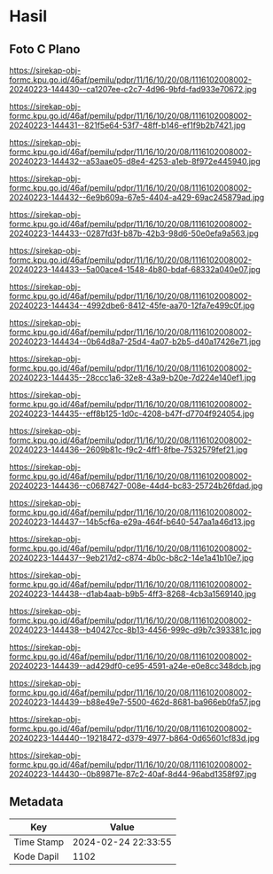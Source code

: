 # Hasil

## Foto C Plano

https://sirekap-obj-formc.kpu.go.id/46af/pemilu/pdpr/11/16/10/20/08/1116102008002-20240223-144430--ca1207ee-c2c7-4d96-9bfd-fad933e70672.jpg

https://sirekap-obj-formc.kpu.go.id/46af/pemilu/pdpr/11/16/10/20/08/1116102008002-20240223-144431--821f5e64-53f7-48ff-b146-ef1f9b2b7421.jpg

https://sirekap-obj-formc.kpu.go.id/46af/pemilu/pdpr/11/16/10/20/08/1116102008002-20240223-144432--a53aae05-d8e4-4253-a1eb-8f972e445940.jpg

https://sirekap-obj-formc.kpu.go.id/46af/pemilu/pdpr/11/16/10/20/08/1116102008002-20240223-144432--6e9b609a-67e5-4404-a429-69ac245879ad.jpg

https://sirekap-obj-formc.kpu.go.id/46af/pemilu/pdpr/11/16/10/20/08/1116102008002-20240223-144433--0287fd3f-b87b-42b3-98d6-50e0efa9a563.jpg

https://sirekap-obj-formc.kpu.go.id/46af/pemilu/pdpr/11/16/10/20/08/1116102008002-20240223-144433--5a00ace4-1548-4b80-bdaf-68332a040e07.jpg

https://sirekap-obj-formc.kpu.go.id/46af/pemilu/pdpr/11/16/10/20/08/1116102008002-20240223-144434--4992dbe6-8412-45fe-aa70-12fa7e499c0f.jpg

https://sirekap-obj-formc.kpu.go.id/46af/pemilu/pdpr/11/16/10/20/08/1116102008002-20240223-144434--0b64d8a7-25d4-4a07-b2b5-d40a17426e71.jpg

https://sirekap-obj-formc.kpu.go.id/46af/pemilu/pdpr/11/16/10/20/08/1116102008002-20240223-144435--28ccc1a6-32e8-43a9-b20e-7d224e140ef1.jpg

https://sirekap-obj-formc.kpu.go.id/46af/pemilu/pdpr/11/16/10/20/08/1116102008002-20240223-144435--eff8b125-1d0c-4208-b47f-d7704f924054.jpg

https://sirekap-obj-formc.kpu.go.id/46af/pemilu/pdpr/11/16/10/20/08/1116102008002-20240223-144436--2609b81c-f9c2-4ff1-8fbe-7532579fef21.jpg

https://sirekap-obj-formc.kpu.go.id/46af/pemilu/pdpr/11/16/10/20/08/1116102008002-20240223-144436--c0687427-008e-44d4-bc83-25724b26fdad.jpg

https://sirekap-obj-formc.kpu.go.id/46af/pemilu/pdpr/11/16/10/20/08/1116102008002-20240223-144437--14b5cf6a-e29a-464f-b640-547aa1a46d13.jpg

https://sirekap-obj-formc.kpu.go.id/46af/pemilu/pdpr/11/16/10/20/08/1116102008002-20240223-144437--9eb217d2-c874-4b0c-b8c2-14e1a41b10e7.jpg

https://sirekap-obj-formc.kpu.go.id/46af/pemilu/pdpr/11/16/10/20/08/1116102008002-20240223-144438--d1ab4aab-b9b5-4ff3-8268-4cb3a1569140.jpg

https://sirekap-obj-formc.kpu.go.id/46af/pemilu/pdpr/11/16/10/20/08/1116102008002-20240223-144438--b40427cc-8b13-4456-999c-d9b7c393381c.jpg

https://sirekap-obj-formc.kpu.go.id/46af/pemilu/pdpr/11/16/10/20/08/1116102008002-20240223-144439--ad429df0-ce95-4591-a24e-e0e8cc348dcb.jpg

https://sirekap-obj-formc.kpu.go.id/46af/pemilu/pdpr/11/16/10/20/08/1116102008002-20240223-144439--b88e49e7-5500-462d-8681-ba966eb0fa57.jpg

https://sirekap-obj-formc.kpu.go.id/46af/pemilu/pdpr/11/16/10/20/08/1116102008002-20240223-144440--19218472-d379-4977-b864-0d65601cf83d.jpg

https://sirekap-obj-formc.kpu.go.id/46af/pemilu/pdpr/11/16/10/20/08/1116102008002-20240223-144430--0b89871e-87c2-40af-8d44-96abd1358f97.jpg


## Metadata

| Key        | Value               |
| ---------- | ------------------- |
| Time Stamp | 2024-02-24 22:33:55 |
| Kode Dapil | 1102                |



